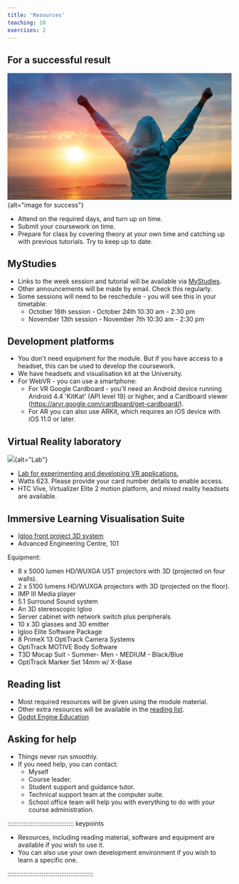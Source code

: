 ```yaml
---
title: 'Resources'
teaching: 10
exercises: 2
---
```


## For a successful result


![&copy; Dirima- stock.adobe.com](fig/success.jpeg){alt="image for success"}

- Attend on the required days, and turn up on time.
- Submit your coursework on time.
- Prepare for class by covering theory at your own time and catching up with previous tutorials. Try to keep up to date.




## MyStudies
- Links to the week session and tutorial will be available via [MyStudies](https://mystudies.brighton.ac.uk/).
- Other announcements will be made by email. Check this regularly. 
- Some sessions will need to be reschedule - you will see this in your timetable:
  - October 16th session - October 24th 10:30 am - 2:30 pm
  - November 13th session - November 7th 10:30 am - 2:30 pm
  
## Development platforms
- You don't need equipment for the module. But if you have access to a headset, this can be used to develop the coursework.
- We have headsets and visualisation kit at the University.
- For WebVR -  you can use a smartphone:
  - For VR Google Cardboard  - you'll need an Android device running Android 4.4 'KitKat' (API level 19) or higher, and a Cardboard viewer (https://arvr.google.com/cardboard/get-cardboard/).
  - For AR you can also use ARKit, which requires an iOS device with iOS 11.0 or later.


## Virtual Reality laboratory
![](https://bpb-eu-w2.wpmucdn.com/blogs.brighton.ac.uk/dist/9/5607/files/2023/01/UOB_VR_Suite_28NOV22_AW_015.jpg){alt="Lab"}
- [Lab for experimenting and developing VR applications.](https://blogs.brighton.ac.uk/csius/virtual-reality-laboratory/) 
- Watts 623. Please provide your card number details to enable access.
- HTC Vive, Virtualizer Elite 2 motion platform, and mixed reality headsets are available.


## Immersive Learning Visualisation Suite
- [Igloo front project 3D system](https://blogs.brighton.ac.uk/csius/advanced-immersive-learning-environment/)
- Advanced Engineering Centre, 101

Equipment:
- 8 x 5000 lumen HD/WUXGA UST projectors with 3D (projected on four walls).
- 2 x 5100 lumens HD/WUXGA projectors with 3D (projected on the floor).
- IMP III Media player
- 5.1 Surround Sound system
- An 3D stereoscopic Igloo
- Server cabinet with network switch plus peripherals
- 10 x 3D glasses and 3D emitter
- Igloo Elite Software Package
- 8 PrimeX 13 OptiTrack Camera Systems
- OptiTrack MOTIVE Body Software
- T3D Mocap Suit - Summer- Men - MEDIUM - Black/Blue
- OptiTrack Marker Set 14mm w/ X-Base

## Reading list
- Most required resources will be given using the module material.
- Other extra resources will be available in the [reading list](https://rl.talis.com/3/brighton/lists/A955CA97-DAD8-9EB2-CF10-BEABD1DED566.html).
- [Godot Engine Education](https://godotengine.org/education)



## Asking for help
- Things never run smoothly.
- If you need help, you can contact:
  - Myself
  - Course leader.
  - Student support and guidance tutor.
  - Technical support team at the computer suite.
  - School office team will help you with everything to do with your course administration.

::::::::::::::::::::::::::::::::::::: keypoints 

- Resources, including reading material, software and equipment
are available if you wish to use it.
- You can also use your own development environment if you 
wish to learn a specific one.

::::::::::::::::::::::::::::::::::::::::::::::::
